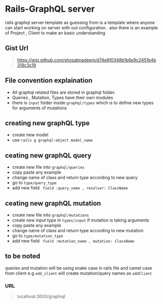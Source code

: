 # Rails-GraphQL server

rails graphql server template as guessing from is a template where anyone can start working on server with out configuration . also there is an example of Project , Client to make an basic understanding 

## Gist Url 
> https://gist.github.com/shozabnadeem/d74e6f0348b1b6e9c2451b4b319c3c19

## File convention explaination
 - All graphql related files are stored in graphql folder.  
 - Queries , Mutation, Types have their own modules  
 - there is ```input``` folder inside ```graphql/types``` which is to define new types for arguments of mutations

## creating new graphQL type
 - create new model
 - use ``` rails g graphql:object model_name ```
 
## ceating new graphQL query
 - create new file into ```graphql/queries```
 - copy paste any example
 - change name of class and return type according to new query
 - go to ```type/query_type``` 
 - add new field ``` field :query_name , resolver: ClassName```
 
## ceating new graphQL mutation
 - create new file into ```graphql/mutations```
 - create new input type in ```types/input``` if mutation is taking arguments
 - copy paste any example
 - change name of class and return type according to new mutation
 - go to ```type/mutation_type``` 
 - add new field ``` field :mutation_name , mutation: ClassName```

## to be noted

queries and mutation will be using snake case in rails file and camel case from client
e.g  ```add_client``` will create mutation/query names as ```addClient ```

 
### URL
  > localhost:3000/graphiql

